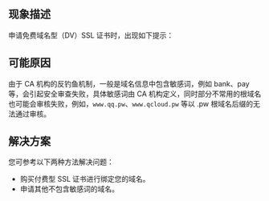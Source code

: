 
## 现象描述
申请免费域名型（DV）SSL 证书时，出现如下提示：


## 可能原因
由于 CA 机构的反钓鱼机制，一般是域名信息中包含敏感词，例如 bank、pay 等，会引起安全审查失败，具体敏感词由 CA 机构定义，同时部分不常用的根域名也可能会审核失败，例如，`www.qq.pw`、`www.qcloud.pw` 等以 .pw 根域名后缀的无法通过审核。

## 解决方案
您可参考以下两种方法解决问题：
- 购买付费型 SSL 证书进行绑定您的域名。
- 申请其他不包含敏感词的域名。
